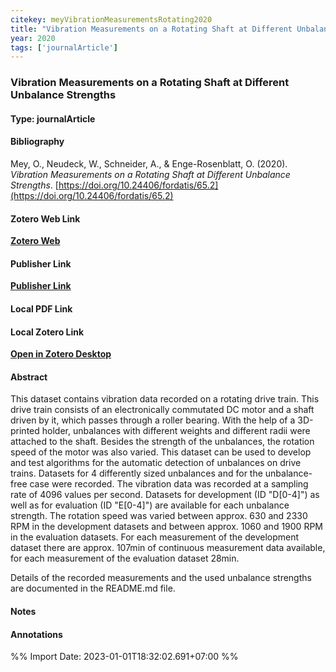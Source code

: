 ```yaml
---
citekey: meyVibrationMeasurementsRotating2020  
title: "Vibration Measurements on a Rotating Shaft at Different Unbalance Strengths"
year: 2020
tags: ['journalArticle']
---
```


### Vibration Measurements on a Rotating Shaft at Different Unbalance Strengths  

#### Type: journalArticle

#### Bibliography
  
Mey, O., Neudeck, W., Schneider, A., & Enge-Rosenblatt, O. (2020). _Vibration Measurements on a Rotating Shaft at Different Unbalance Strengths_. [https://doi.org/10.24406/fordatis/65.2](https://doi.org/10.24406/fordatis/65.2)  
  

#### Zotero Web Link
[**Zotero Web**](http://zotero.org/users/242940/items/XH3ZCD8T)  

#### Publisher Link
[**Publisher Link**](https://fordatis.fraunhofer.de/handle/fordatis/151.2)  

#### Local PDF Link
  

#### Local Zotero Link
[**Open in Zotero Desktop**](zotero://select/library/items/XH3ZCD8T)  

#### Abstract

This dataset contains vibration data recorded on a rotating drive train. This drive train consists of an electronically commutated DC motor and a shaft driven by it, which passes through a roller bearing. With the help of a 3D-printed holder, unbalances with different weights and different radii were attached to the shaft. Besides the strength of the unbalances, the rotation speed of the motor was also varied. 
This dataset can be used to develop and test algorithms for the automatic detection of unbalances on drive trains. Datasets for 4 differently sized unbalances and for the unbalance-free case were recorded. The vibration data was recorded at a sampling rate of 4096 values per second. Datasets for development (ID "D[0-4]") as well as for evaluation (ID "E[0-4]") are available for each unbalance strength. The rotation speed was varied between approx. 630 and 2330 RPM 
in the development datasets and between approx. 1060 and 1900 RPM in the evaluation datasets. For each measurement of the development dataset there are approx. 107min of continuous measurement data available, for each measurement of the evaluation dataset 28min. 
 
Details of the recorded measurements and the used unbalance strengths are documented in the README.md file.


#### Notes


#### Annotations


%% Import Date: 2023-01-01T18:32:02.691+07:00 %%
